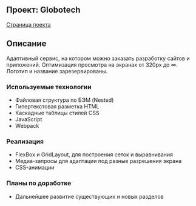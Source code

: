        
Проект: Globotech 
--------
[Страница поекта](https://dannylawn.github.io/globotech/) 

## Описание
Адаптивный сервис, на котором можно заказать разработку сайтов и приложений.
Оптимизация просмотра на экранах от 320px до ∞. Логотип и название зарезервированы.

### Используемые технологии
* Файловая структура по БЭМ (Nested) 
* Гипертекстовая разметка HTML 
* Каскадные таблицы стилей CSS
* JavaScript
* Webpack

### Реализация
* FlexBox и GridLayout, для построения сеток и выравнивания
* Медиа-запросы для адаптации под разные разрешения экрана
* CSS-анимации

### Планы по доработке
* Дальнейшее развитие существующих и новых разделов


